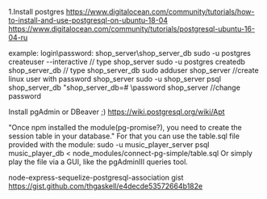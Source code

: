 1.Install postgres 
https://www.digitalocean.com/community/tutorials/how-to-install-and-use-postgresql-on-ubuntu-18-04
https://www.digitalocean.com/community/tutorials/postgresql-ubuntu-16-04-ru

example:
login\password: shop_server\shop_server_db
sudo -u postgres createuser --interactive // type shop_server
sudo -u postgres createdb shop_server_db // type shop_server_db
sudo adduser shop_server //create linux user with password shop_server
sudo -u shop_server psql shop_server_db
"shop_server_db=# \password shop_server //change password


Install pgAdmin or DBeaver ;) https://wiki.postgresql.org/wiki/Apt


"Once npm installed the module(pg-promise?), you need to create the session
table in your database."
For that you can use the table.sql file provided with the module:
sudo -u music_player_server psql music_player_db < node_modules/connect-pg-simple/table.sql
Or simply play the file via a GUI, like the pgAdminIII queries tool.


node-express-sequelize-postgresql-association gist
https://gist.github.com/thgaskell/e4decde53572664b182e